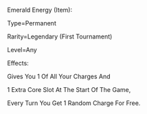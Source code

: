 Emerald Energy (Item):

Type=Permanent

Rarity=Legendary (First Tournament)

Level=Any

Effects:

Gives You 1 Of All Your Charges And

1 Extra Core Slot At The Start Of The Game,

Every Turn You Get 1 Random Charge For Free.
